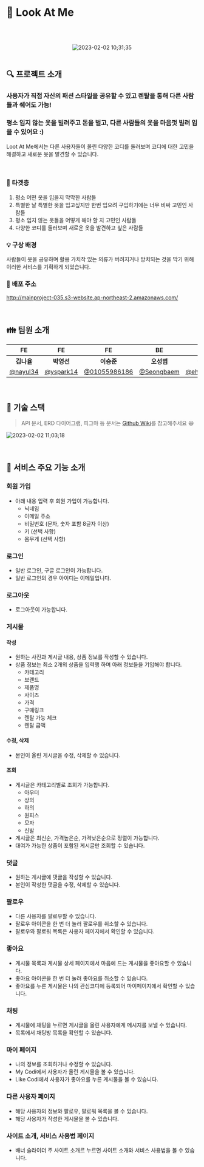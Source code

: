 # :womans_hat: Look At Me

<div align="center">
<br><br>

![2023-02-02 10;31;35](https://user-images.githubusercontent.com/74748851/216215221-b583319a-06d3-4c45-b2aa-9eca4fe8205e.PNG)
<br><br>
</div>

## :mag: 프로젝트 소개
### 사용자가 직접 자신의 패션 스타일을 공유할 수 있고 렌탈을 통해 다른 사람들과 쉐어도 가능!
### 평소 입지 않는 옷을 빌려주고 돈을 벌고, 다른 사람들의 옷을 마음껏 빌려 입을 수 있어요 :)
Loot At Me에서는 다른 사용자들이 올린 다양한 코디를 둘러보며 코디에 대한 고민을 해결하고 새로운 옷을 발견할 수 있습니다.

<br>

### :pushpin: 타겟층
1. 평소 어떤 옷을 입을지 막막한 사람들
2. 특별한 날 특별한 옷을 입고싶지만 한번 입으려 구입하기에는 너무 비싸 고민인 사람들
3. 평소 입지 않는 옷들을 어떻게 해야 할 지 고민인 사람들
4. 다양한 코디를 둘러보며 새로운 옷을 발견하고 싶은 사람들

### :bulb: 구상 배경
사람들이 옷을 공유하며 활용 가치작 있는 의류가 버려지거나 방치되는 것을 막기 위해 이러한 서비스를 기획하게 되었습니다.

### :link: 배포 주소
http://mainproject-035.s3-website.ap-northeast-2.amazonaws.com/

<br>

## :family: 팀원 소개

| FE | FE | FE | BE | BE | BE |
|:---:|:---:|:---:|:---:|:---:|:---:|
|**김나율**|**박영선**|**이승준**|**오성범**|**이도형**|**조혜주**|
| [@nayul34](https://github.com/nayul34)  | [@yspark14](https://github.com/yspark14) | [@01055986186](https://github.com/01055986186) | [@Seongbaem](https://github.com/Seongbaem) | [@eheh12321](https://github.com/eheh12321) | [@hyejuc](https://github.com/hyejuc) |

<br>

## :wrench: 기술 스택

> API 문서, ERD 다이어그램, 피그마 등 문서는 [Github Wiki](https://github.com/codestates-seb/seb41_main_035/wiki)를 참고해주세요 :smiley:

![2023-02-02 11;03;18](https://user-images.githubusercontent.com/74748851/216216126-290f3a7b-82e6-4575-abfb-e930a67debbc.PNG)


<br>

## :open_file_folder: 서비스 주요 기능 소개
### 회원 가입
- 아래 내용 입력 후 회원 가입이 가능합니다.
  - 닉네임
  - 이메일 주소
  - 비밀번호 (문자, 숫자 포함 8글자 이상)
  - 키 (선택 사항)
  - 몸무게 (선택 사항)
### 로그인
- 일반 로그인, 구글 로그인이 가능합니다.
- 일반 로그인의 경우 아이디는 이메일입니다.
### 로그아웃
- 로그아웃이 가능합니다.
### 게시물
#### 작성
- 원하는 사진과 게시글 내용, 상품 정보를 작성할 수 있습니다.
- 상품 정보는 최소 2개의 상품을 입력행 하며 아래 정보들을 기입해야 합니다.
  - 카테고리
  - 브랜드
  - 제품명
  - 사이즈
  - 가격
  - 구매링크
  - 렌탈 가능 체크
  - 렌탈 금액
#### 수정, 삭제
- 본인이 올린 게시글을 수정, 삭제할 수 있습니다.
#### 조회
- 게시글은 카테고리별로 조회가 가능합니다.
  - 아우터
  - 상의
  - 하의
  - 원피스
  - 모자
  - 신발
- 게시글은 최신순, 가격높은순, 가격낮은순으로 정렬이 가능합니다.
- 대여가 가능한 상품이 포함된 게시글만 조회할 수 있습니다.
### 댓글
- 원하는 게시글에 댓글을 작성할 수 있습니다.
- 본인이 작성한 댓글을 수정, 삭제할 수 있습니다.
### 팔로우
- 다른 사용자를 팔로우할 수 있습니다.
- 팔로우 아이콘을 한 번 더 눌러 팔로우를 취소할 수 있습니다.
- 팔로우와 팔로워 목록은 사용자 페이지에서 확인할 수 있습니다.
### 좋아요
- 게시물 목록과 게시물 상세 페이지에서 마음에 드는 게시물을 좋아요할 수 있습니다.
- 좋아요 아이콘을 한 번 더 눌러 좋아요를 취소할 수 있습니다.
- 좋아요를 누른 게시물은 나의 관심코디에 등록되어 마이페이지에서 확인할 수 있습니다.
### 채팅
- 게시물에 채팅을 누르면 게시글을 올린 사용자에게 메시지를 보낼 수 있습니다.
- 목록에서 채팅방 목록을 확인할 수 있습니다.
### 마이 페이지
- 나의 정보를 조회하거나 수정할 수 있습니다.
- My Codi에서 사용자가 올린 게시물을 볼 수 있습니다.
- Like Codi에서 사용자가 좋아요를 누른 게시물을 볼 수 있습니다.
### 다른 사용자 페이지
- 해당 사용자의 정보와 팔로우, 팔로워 목록을 볼 수 있습니다.
- 해당 사용자가 작성한 게시물을 볼 수 있습니다.
### 사이트 소개, 서비스 사용법 페이지
- 배너 슬라이더 주 사이트 소개르 누르면 사이트 소개와 서비스 사용법을 볼 수 있습니다.

